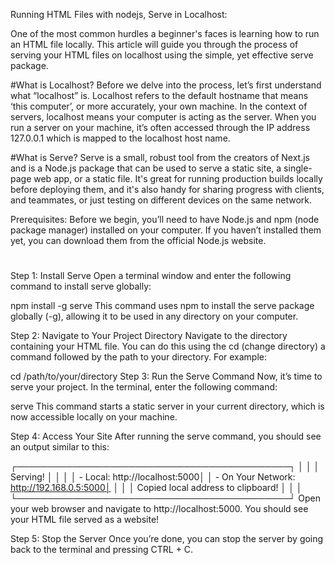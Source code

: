 Running HTML Files with nodejs, Serve in Localhost:

One of the most common hurdles a beginner's faces is learning how to run an HTML file locally. This article will guide you through the process of serving your HTML files on localhost using the simple, yet effective serve package.

#What is Localhost?
Before we delve into the process, let’s first understand what “localhost” is. Localhost refers to the default hostname that means ‘this computer’, or more accurately, your own machine. In the context of servers, localhost means your computer is acting as the server. When you run a server on your machine, it’s often accessed through the IP address 127.0.0.1 which is mapped to the localhost host name.

#What is Serve?
Serve is a small, robust tool from the creators of Next.js and is a Node.js package that can be used to serve a static site, a single-page web app, or a static file. It's great for running production builds locally before deploying them, and it's also handy for sharing progress with clients, and teammates, or just testing on different devices on the same network.

Prerequisites:
Before we begin, you’ll need to have Node.js and npm (node package manager) installed on your computer. If you haven’t installed them yet, you can download them from the official Node.js website.

#
#
#

Step 1: Install Serve
Open a terminal window and enter the following command to install serve globally:

npm install -g serve
This command uses npm to install the serve package globally (-g), allowing it to be used in any directory on your computer.

Step 2: Navigate to Your Project Directory
Navigate to the directory containing your HTML file. You can do this using the cd (change directory) a command followed by the path to your directory. For example:

cd /path/to/your/directory
Step 3: Run the Serve Command
Now, it’s time to serve your project. In the terminal, enter the following command:

serve
This command starts a static server in your current directory, which is now accessible locally on your machine.

Step 4: Access Your Site
After running the serve command, you should see an output similar to this:

   ┌────────────────────────────────────────────┐
   │                                            │
   │   Serving!                                 │
   │                                            │
   │   - Local:            http://localhost:5000│
   │   - On Your Network:  http://192.168.0.5:5000│
   │                                            │
   │   Copied local address to clipboard!       │
   │                                            │
   └────────────────────────────────────────────┘
Open your web browser and navigate to http://localhost:5000. You should see your HTML file served as a website!

Step 5: Stop the Server
Once you’re done, you can stop the server by going back to the terminal and pressing CTRL + C.

#
#
#



